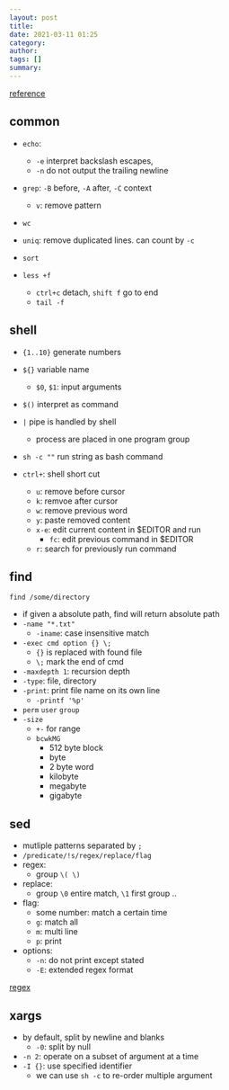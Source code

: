 ```yaml
---
layout: post
title: 
date: 2021-03-11 01:25
category: 
author: 
tags: []
summary: 
---
```


[reference](https://explainshell.com/)

## common

- `echo`:
  - `-e` interpret backslash escapes,
  - `-n` do not output the trailing newline

- `grep`: `-B` before, `-A` after, `-C` context
  - `v`: remove pattern

- `wc`
- `uniq`: remove duplicated lines. can count by `-c`
- `sort`

- `less +f`
  - `ctrl+c` detach, `shift f` go to end
  - `tail -f`

## shell

- `{1..10}` generate numbers
- `${}` variable name
  - `$0`, `$1`: input arguments
- `$()` interpret as command
- `|` pipe is handled by shell
  - process are placed in one program group
- `sh -c ""` run string as bash command

- `ctrl+`: shell short cut
  - `u`: remove before cursor
  - `k`: remvoe after cursor
  - `w`: remove previous word
  - `y`: paste removed content
  - `x-e`: edit current content in $EDITOR and run
    - `fc`: edit previous command in $EDITOR
  - `r`: search for previously run command

## find

`find /some/directory`

- if given a absolute path, find will return absolute path
- `-name "*.txt"`
  - `-iname`: case insensitive match
- `-exec cmd option {} \;`
  - `{}` is replaced with found file
  - `\;` mark the end of cmd
- `-maxdepth 1`: recursion depth
- `-type`: file, directory
- `-print`: print file name on its own line
  - `-printf '%p'`
- `perm` `user` `group`
- `-size`
  - `+-` for range
  - `bcwkMG`
    - 512 byte block
    - byte
    - 2 byte word
    - kilobyte
    - megabyte
    - gigabyte

## sed

- mutliple patterns separated by `;`
- `/predicate/!s/regex/replace/flag`
- regex:
  - group `\( \)`
- replace:
  - group `\0` entire match, `\1` first group ..
- flag:
  - some number: match a certain time
  - `g`: match all
  - `m`: multi line
  - `p`: print
- options:
  - `-n`: do not print except stated
  - `-E`: extended regex format

[regex](https://regex101.com/)

## xargs

- by default, split by newline and blanks
  - `-0`: split by null
- `-n 2`: operate on a subset of argument at a time
- `-I {}`: use specified identifier
  - we can use `sh -c` to re-order multiple argument
